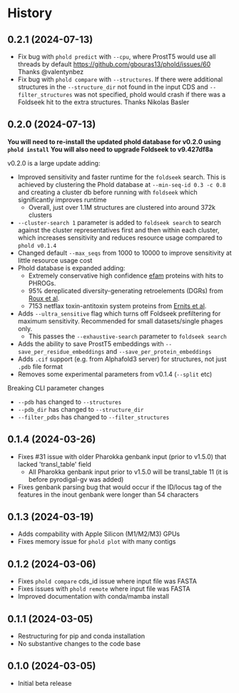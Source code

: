 # History

0.2.1 (2024-07-13)
------------------

* Fix bug with `phold predict` with `--cpu`, where ProstT5 would use all threads by default https://github.com/gbouras13/phold/issues/60 Thanks @valentynbez 
* Fix bug with `phold compare` with `--structures`. If there were additional structures in the `--structure_dir` not found in the input CDS and `--filter_structures` was not specified, phold would crash if there was a Foldseek hit to the extra structures. Thanks Nikolas Basler

0.2.0 (2024-07-13)
------------------

**You will need to re-install the updated phold database for v0.2.0 using `phold install`**
**You will also need to upgrade Foldseek to v9.427df8a**

v0.2.0 is a large update adding:

* Improved sensitivity and faster runtime for the `foldseek` search. This is achieved by clustering the Phold database at `--min-seq-id 0.3 -c 0.8` and creating a cluster db before running with `foldseek` which significantly improves runtime
    * Overall, just over 1.1M structures are clustered into around 372k clusters 
* `--cluster-search 1` parameter is added to `foldseek search` to search against the cluster representatives first and then within each cluster, which increases sensitivity and reduces resource usage compared to `phold v0.1.4`
* Changed default `--max_seqs` from 1000 to 10000 to improve sensitivity at little resource usage cost
* Phold database is expanded adding:
    * Extremely conservative high confidence [efam](https://doi.org/10.1093/bioinformatics/btab451) proteins with hits to PHROGs.
    * 95% dereplicated diversity-generating retroelements (DGRs) from [Roux et al](https://www.nature.com/articles/s41467-021-23402-7).
    * 7153 netflax toxin-antitoxin system proteins from [Ernits et al](https://doi.org/10.1073/pnas.2305393120).
* Adds `--ultra_sensitive` flag which turns off Foldseek prefiltering for maximum sensitivity. Recommended for small datasets/single phages only.
    * This passes the `--exhaustive-search` parameter to `foldseek search`
* Adds the ability to save ProstT5 embeddings with `--save_per_residue_embeddings` and `--save_per_protein_embeddings`
* Adds `.cif` support (e.g. from Alphafold3 server) for structures, not just `.pdb` file format
* Removes some experimental parameters from v0.1.4 (`--split` etc)

Breaking CLI parameter changes

* `--pdb` has changed to `--structures`
* `--pdb_dir` has changed to `--structure_dir`
* `--filter_pdbs` has changed to `--filter_structures`

0.1.4 (2024-03-26)
------------------

* Fixes #31 issue with older Pharokka genbank input (prior to v1.5.0) that lacked 'transl_table' field
    * All Pharokka genbank input prior to v1.5.0 will be transl_table 11 (it is before pyrodigal-gv was added)
* Fixes genbank parsing bug that would occur if the ID/locus tag of the features in the inout genbank were longer than 54 characters 

0.1.3 (2024-03-19)
------------------

* Adds compability with Apple Silicon (M1/M2/M3) GPUs
* Fixes memory issue for `phold plot` with many contigs

0.1.2 (2024-03-06)
------------------

* Fixes `phold compare` cds_id issue where input file was FASTA
* Fixes issues with `phold remote` where input file was FASTA
* Improved documentation with conda/mamba install

0.1.1 (2024-03-05)
------------------

* Restructuring for pip and conda installation
* No substantive changes to the code base

0.1.0 (2024-03-05)
------------------

* Initial beta release